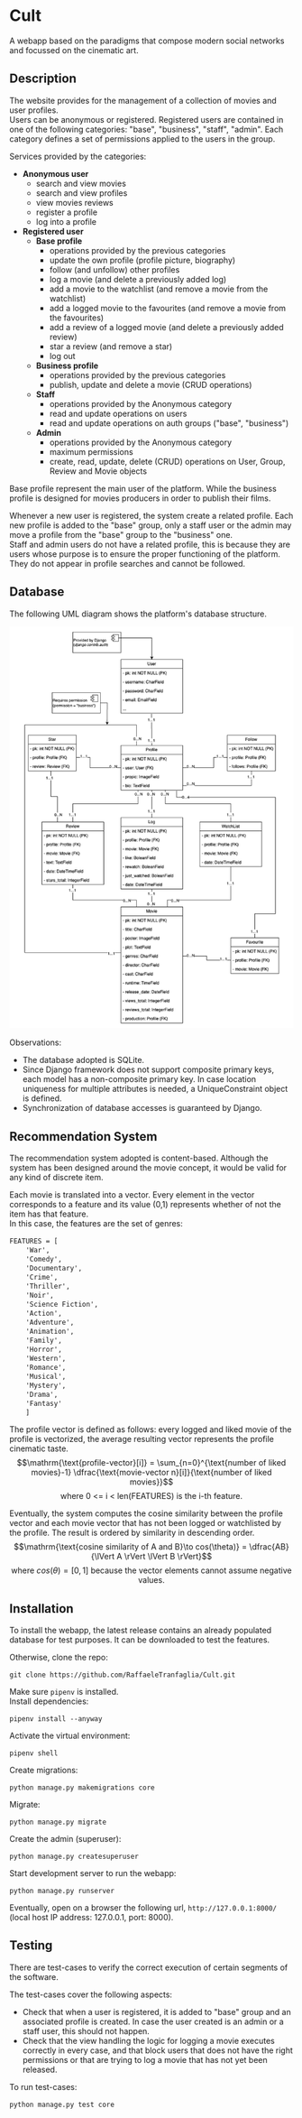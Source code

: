 # Cult
A webapp based on the paradigms that compose modern social networks and focussed on the cinematic art.

## Description
The website provides for the management of a collection of movies and user profiles.  
Users can be anonymous or registered. Registered users are contained in one of the following categories:
"base", "business", "staff", "admin". Each category defines a set of permissions applied to the users in the group.

Services provided by the categories:
- **Anonymous user**
    - search and view movies
    - search and view profiles 
    - view movies reviews
    - register a profile
    - log into a profile
- **Registered user**
    - **Base profile**
        - operations provided by the previous categories
        - update the own profile (profile picture, biography)
        - follow (and unfollow) other profiles
        - log a movie (and delete a previously added log)
        - add a movie to the watchlist (and remove a movie from the watchlist)
        - add a logged movie to the favourites (and remove a movie from the favourites)
        - add a review of a logged movie (and delete a previously added review)
        - star a review (and remove a star)
        - log out
    - **Business profile**
        - operations provided by the previous categories
        - publish, update and delete a movie (CRUD operations)
    - **Staff**
        - operations provided by the Anonymous category
        - read and update operations on users
        - read and update operations on auth groups ("base", "business")
    - **Admin**
        - operations provided by the Anonymous category
        - maximum permissions
        - create, read, update, delete (CRUD) operations on User, Group, Review and Movie objects

Base profile represent the main user of the platform. While the business profile is designed for movies producers in order to publish their films.

Whenever a new user is registered, the system create a related profile. Each new profile is added to the "base" group, only a staff user or the admin may move a profile from the "base" group to the "business" one.  
Staff and admin users do not have a related profile, this is because they are users whose purpose is to ensure the proper functioning of the platform. They do not appear in profile searches and cannot be followed.

## Database
The following UML diagram shows the platform's database structure.

![cult_uml_diagram](/docs/cult_uml_diagram.png)

Observations:
- The database adopted is SQLite.
- Since Django framework does not support composite primary keys, each model has a non-composite primary key. In case location uniqueness for multiple attributes is needed, a UniqueConstraint object is defined.
- Synchronization of database accesses is guaranteed by Django.

## Recommendation System
The recommendation system adopted is content-based. Although the system has been designed around the movie concept, it would be valid for any kind of discrete item.

Each movie is translated into a vector. Every element in the vector corresponds to a feature and its value (0,1) represents whether of not the item has that feature.  
In this case, the features are the set of genres:
```
FEATURES = [
    'War',
    'Comedy',
    'Documentary',
    'Crime',
    'Thriller',
    'Noir',
    'Science Fiction',
    'Action',
    'Adventure',
    'Animation',
    'Family',
    'Horror',
    'Western',
    'Romance',
    'Musical',
    'Mystery',
    'Drama',
    'Fantasy'
    ]
```

The profile vector is defined as follows: every logged and liked movie of the profile is vectorized, the average resulting vector represents the profile cinematic taste.
$$\mathrm{\text{profile-vector}[i]} = \sum_{n=0}^{\text{number of liked movies}-1} \dfrac{\text{movie-vector n}[i]}{\text{number of liked movies}}$$
$$\text{where 0 <= i < len(FEATURES) is the i-th feature.}$$

Eventually, the system computes the cosine similarity between the profile vector and each movie vector that has not been logged or watchlisted by the profile. The result is ordered by similarity in descending order.
$$\mathrm{\text{cosine similarity of A and B}\to cos(\theta)} = \dfrac{AB}{\lVert A \rVert \lVert B \rVert}$$
$$\text{where } cos(\theta)=[0,1] \text{ because the vector elements cannot assume negative values.}$$

## Installation
To install the webapp, the latest release contains an already populated database for test purposes. It can be downloaded to test the features.

Otherwise, clone the repo:
```
git clone https://github.com/RaffaeleTranfaglia/Cult.git
```

Make sure `pipenv` is installed.  
Install dependencies:
```
pipenv install --anyway
```

Activate the virtual environment:
```
pipenv shell
```

Create migrations:
```
python manage.py makemigrations core
```

Migrate:
```
python manage.py migrate
```

Create the admin (superuser):
```
python manage.py createsuperuser
```

Start development server to run the webapp:
```
python manage.py runserver
```

Eventually, open on a browser the following url, `http://127.0.0.1:8000/` (local host IP address: 127.0.0.1, port: 8000).

## Testing
There are test-cases to verify the correct execution of certain segments of the software.  

The test-cases cover the following aspects:
- Check that when a user is registered, it is added to "base" group and an associated profile is created. In case the user created is an admin or a staff user, this should not happen.
- Check that the view handling the logic for logging a movie executes correctly in every case, and that block users that does not have the right permissions or that are trying to log a movie that has not yet been released.

To run test-cases:
```
python manage.py test core
```
